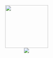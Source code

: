 <div align="center"> <img height="137px" src="https://github-readme-stats.vercel.app/api?username=yerosius&hide_title=true&hide_border=true&show_icons=trueline_height=21&text_color=000&icon_color=000&theme=graywhite" /> </div>

<div align="center"> <img src="https://github-readme-stats.vercel.app/api/top-langs/?username=yerosius&hide_title=true&hide_border=true&layout=compact&langs_count=6&text_color=000&icon_color=fff&theme=graywhite" /> </div>
